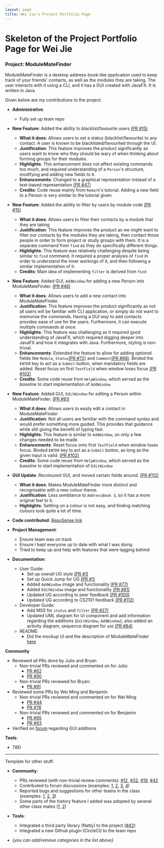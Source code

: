 ```yaml
---
layout: page
title: Wei Jie's Project Portfolio Page
---
```

# Skeleton of the Project Portfolio Page for Wei Jie

### Project: ModuleMateFinder

ModuleMateFinder is a desktop address-book-like application used to keep track of your friends' contacts, as well as the modules they are taking. The user interacts with it using a CLI, and it has a GUI created with JavaFX. It is written in Java.

Given below are my contributions to the project.

- **Administrative**:
  - Fully set up team repo


- **New Feature**: Added the ability to blacklist/favourite users [(PR #15)](https://github.com/AY2122S2-CS2103T-T13-4/tp/pull/15)
  - **What it does**: Allows users to set a status (blacklist/favourite) to any contact. A user is known to be blacklisted/favourited through the UI.
  - **Justification**: This feature improves the product significantly as users want to know who they should be wary of when thinking about forming groups for their modules.
  - **Highlights**: This enhancement does not affect existing commands too much, and required understanding of a `Person`'s structure, modifying and adding new fields to it.
  - **Enhancements**: Changed to a graphical representation instead of a text-based representation [(PR #47)](https://github.com/AY2122S2-CS2103T-T13-4/tp/pull/47)
  - **Credits**: Code reuse mainly from `Remark`'s tutorial. Adding a new field to a Person is very similar to the tutorial given.
  

- **New Feature**: Added the ability to filter by users by module code [(PR #15)](https://github.com/AY2122S2-CS2103T-T13-4/tp/pull/15)
  - **What it does**: Allows users to filter their contacts by a module that they are taking
  - **Justification**: This feature improves the product as we might want to filter our contacts by the modules they are taking, then contact those people in order to form project or study groups with them. It is a separate command from `find` as they do specifically different things.
  - **Highlights**: This feature was relatively challenging despite being similar to `find` command. It required a proper analysis of `find` in order to understand the inner workings of it, and then following a similar implementation of it.
  - **Credits**: Main idea of implementing `filter` is derived from `find`


- **New Feature**: Added GUI, `AddWindow` for adding a new Person into ModuleMateFinder. [(PR #46)](https://github.com/AY2122S2-CS2103T-T13-4/tp/pull/46)
  - **What it does**: Allows users to add a new contact into ModuleMateFinder.
  - **Justification**: This feature improves the product significantly as not all users will be familiar with CLI application, or simply do not want to memorise the commands. Having a GUI way to add contacts provides ease of use for the users. Furthermore, it can execute multiple commands at once.
  - **Highlights**: This feature was challenging as it required good understanding of JavaFX, which required digging deeper into JavaFX and how it integrates with Java. Furthermore, styling is non-trivial.
  - **Enhancements**: Extended the feature to allow for adding _optional_ fields like `Module`, `Status`[(PR #72)](https://github.com/AY2122S2-CS2103T-T13-4/tp/pull/72) and `Comment`[(PR #88)](https://github.com/AY2122S2-CS2103T-T13-4/tp/pull/88). Binded the `ENTER` key to act as a `Submit` button, when mandatory fields are added. Reset focus on first `TextField` when window loses focus [(PR #102)](https://github.com/AY2122S2-CS2103T-T13-4/tp/pull/102)
  - **Credits**: Some code reuse from `HelpWindow`, which served as the _baseline_ to start implementation of `AddWindow`


- **New Feature**: Added GUI, `EditWindow` for editing a Person within ModuleMateFinder. [(PR #81)](https://github.com/AY2122S2-CS2103T-T13-4/tp/pull/81)
  - **What it does**: Allows users to easily edit a contact in ModuleMateFinder
  - **Justification**: Not all users are familiar with the command syntax and would prefer something more guided. This provides that guidance while still giving the benefit of typing fast.
  - **Highlights**: This feature is similar to `AddWindow`, so only a few changes needed to be made.
  - **Enhancements**: Reset focus onto first `TextField` when window loses focus. Binded `ENTER` key to act as a `Submit` button, as long as the given input is valid. [(PR #102)](https://github.com/AY2122S2-CS2103T-T13-4/tp/pull/102)
  - **Credits**: Some code reuse from `HelpWindow`, which served as the _baseline_ to start implementation of `EditWindow`


- **GUI Update**: Recoloured GUI, and moved certain fields around. [(PR #112)](https://github.com/AY2122S2-CS2103T-T13-4/tp/pull/112)
  - **What it does**: Makes ModuleMateFinder more distinct and recognisable with a new colour theme. 
  - **Justification**: Less semblance to `AddressBook 3`, so it has a more original feel to it.
  - **Highlights**: Settling on a colour is not easy, and finding matching colours took quite a lot of time.

- **Code contributed**: [RepoSense link](https://nus-cs2103-ay2122s2.github.io/tp-dashboard/?search=bakano98&sort=groupTitle&sortWithin=title&timeframe=commit&mergegroup=&groupSelect=groupByRepos&breakdown=true&checkedFileTypes=docs~functional-code~test-code~other&since=2022-02-18&tabOpen=true&tabType=authorship&tabAuthor=bakano98&tabRepo=AY2122S2-CS2103T-T13-4%2Ftp%5Bmaster%5D&authorshipIsMergeGroup=false&authorshipFileTypes=functional-code&authorshipIsBinaryFileTypeChecked=false)
- **Project Management**: 
  - Ensure team was on track
  - Ensure I kept everyone up to date with what I was doing
  - Tried to keep up and help with features that were lagging behind
- **Documentation**:
  - User Guide:
    - Set up overall UG style [(PR #1)](https://github.com/AY2122S2-CS2103T-T13-4/tp/commit/1aa81e2c5590653463a84a972c678f447c979a29)
    - Set up Quick Jump for UG [(PR #1)](https://github.com/AY2122S2-CS2103T-T13-4/tp/commit/1aa81e2c5590653463a84a972c678f447c979a29)
    - Added `AddWindow` image and functionality [(PR #77)](https://github.com/AY2122S2-CS2103T-T13-4/tp/pull/77)
    - Added `EditWindow` image and functionality [(PR #81)](https://github.com/AY2122S2-CS2103T-T13-4/tp/pull/81)
    - Updated UG according to peer feedback [(PR #100)](https://github.com/AY2122S2-CS2103T-T13-4/tp/pull/100)
    - Updated UG according to CS2101 feedback [(PR #112)](https://github.com/AY2122S2-CS2103T-T13-4/tp/pull/112/commits/f1ec6be1bdb557101201b979c440d769ff4cff61)
  - Developer Guide:
    - Add MSS for `status` and `filter` [(PR #27)](https://github.com/AY2122S2-CS2103T-T13-4/tp/commit/a13e9b086d85dd607421835135e742ff67b542cd)
    - Updated UML diagram for Ui component and add information regarding the additions (`EditWindow`, `AddWindow`), also added an activity diagram, sequence diagram for `add` [(PR #84)](https://github.com/AY2122S2-CS2103T-T13-4/tp/pull/84)
  - README:
    - Did the mockup UI and the description of ModuleMateFinder [here](https://github.com/AY2122S2-CS2103T-T13-4/tp/commit/f054e1d2871e6e5904d473b9203e7874340f0633) 


**Community**
- Reviewed all PRs done by Julio and Bryan
  - Non-trivial PRs reviewed and commented on for Julio:
    - [PR #62](https://github.com/AY2122S2-CS2103T-T13-4/tp/pull/62)
    - [PR #90](https://github.com/AY2122S2-CS2103T-T13-4/tp/pull/90)
  - Non-trivial PRs reviewed for Bryan:
    - [PR #91](https://github.com/AY2122S2-CS2103T-T13-4/tp/pull/91)
- Reviewed some PRs by Wei Ming and Benjamin
  - Non-trivial PRs reviewed and commented on for Wei Ming
    - [PR #44](https://github.com/AY2122S2-CS2103T-T13-4/tp/pull/44)
    - [PR #78](https://github.com/AY2122S2-CS2103T-T13-4/tp/pull/78)
  - Non-trivial PRs reviewed and commented on for Benjamin
    - [PR #65](https://github.com/AY2122S2-CS2103T-T13-4/tp/pull/65)
    - [PR #83](https://github.com/AY2122S2-CS2103T-T13-4/tp/pull/83)
- Verified on [forum](https://github.com/nus-cs2103-AY2122S2/forum/issues/210) regarding GUI additions

**Tools**:
- TBD

-------------------------------------
Template for other stuff:

* **Community**:
    * PRs reviewed (with non-trivial review comments): [\#12](), [\#32](), [\#19](), [\#42]()
    * Contributed to forum discussions (examples: [1](), [2](), [3](), [4]())
    * Reported bugs and suggestions for other teams in the class (examples: [1](), [2](), [3]())
    * Some parts of the history feature I added was adopted by several other class mates ([1](), [2]())

* **Tools**:
    * Integrated a third party library (Natty) to the project ([\#42]())
    * Integrated a new Github plugin (CircleCI) to the team repo

* _{you can add/remove categories in the list above}_
